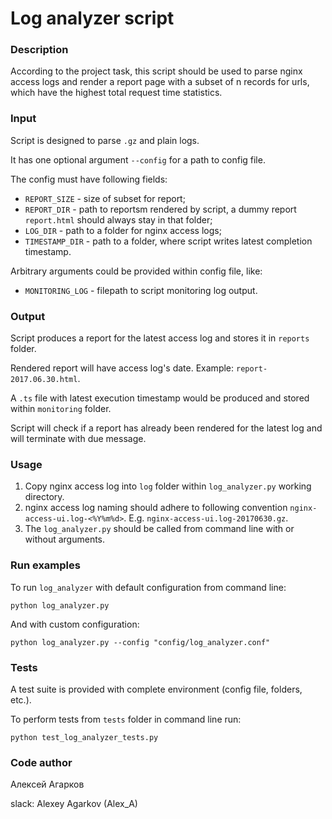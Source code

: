 # Log analyzer script
### Description
According to the project task, this script should be used to parse nginx access logs and render a report page 
with a subset of n records for urls, which have the highest total request time statistics. 

### Input
Script is designed to parse `.gz` and plain logs.

It has one optional argument `--config` for a path to config file. 

The config must have following fields:
* `REPORT_SIZE` - size of subset for report;
* `REPORT_DIR` - path to reportsm rendered by script, a dummy report `report.html` should always stay in that folder; 
* `LOG_DIR` - path to a folder for nginx access logs;
* `TIMESTAMP_DIR` - path to a folder, where script writes latest completion timestamp.

Arbitrary arguments could be provided within config file, like:
* `MONITORING_LOG` - filepath to script monitoring log output.

### Output
Script produces a report for the latest access log and stores it in `reports` folder. 

Rendered report will have access log's date. Example: `report-2017.06.30.html`.

A `.ts` file with latest execution timestamp would be produced and stored within `monitoring` folder.

Script will check if a report has already been rendered for the latest log and will terminate with due message. 

### Usage
1. Copy nginx access log into `log` folder within `log_analyzer.py` working directory. 
2. nginx access log naming should adhere to following convention `nginx-access-ui.log-<%Y%m%d>`.  E.g. `nginx-access-ui.log-20170630.gz`.
3. The `log_analyzer.py` should be called from command line with or without arguments.

### Run examples
To run `log_analyzer` with default configuration from command line:

`python log_analyzer.py`

And with custom configuration:

`python log_analyzer.py --config "config/log_analyzer.conf"`

### Tests
A test suite is provided with complete environment (config file, folders, etc.).

To perform tests from `tests` folder in command line run:

`python test_log_analyzer_tests.py`

### Code author
Алексей Агарков

slack: Alexey Agarkov (Alex_A)
